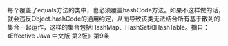 每个覆盖了equals方法的类中，也必须覆盖hashCode方法。如果不这样做的话，就会违反Object.hashCode的通用约定，从而导致该类无法结合所有基于散列的集合一起运作，这样的集合包括HashMap、HashSet和HashTable。摘自：《Effective Java 中文版 第2版》第9条

